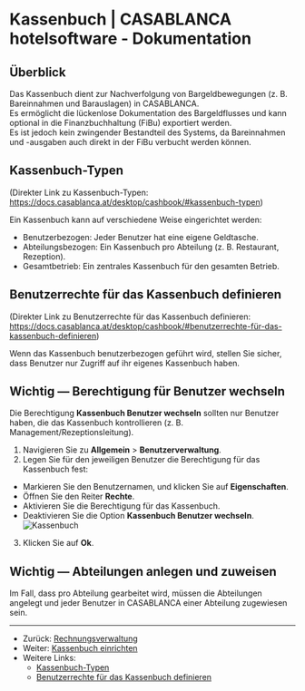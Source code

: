 # Kassenbuch | CASABLANCA hotelsoftware - Dokumentation

## Überblick
Das Kassenbuch dient zur Nachverfolgung von Bargeldbewegungen (z. B. Bareinnahmen und Barauslagen) in CASABLANCA.  
Es ermöglicht die lückenlose Dokumentation des Bargeldflusses und kann optional in die Finanzbuchhaltung (FiBu) exportiert werden.  
Es ist jedoch kein zwingender Bestandteil des Systems, da Bareinnahmen und -ausgaben auch direkt in der FiBu verbucht werden können.

## Kassenbuch-Typen
(Direkter Link zu Kassenbuch-Typen: https://docs.casablanca.at/desktop/cashbook/#kassenbuch-typen)

Ein Kassenbuch kann auf verschiedene Weise eingerichtet werden:

* Benutzerbezogen: Jeder Benutzer hat eine eigene Geldtasche.
* Abteilungsbezogen: Ein Kassenbuch pro Abteilung (z. B. Restaurant, Rezeption).
* Gesamtbetrieb: Ein zentrales Kassenbuch für den gesamten Betrieb.

## Benutzerrechte für das Kassenbuch definieren
(Direkter Link zu Benutzerrechte für das Kassenbuch definieren: https://docs.casablanca.at/desktop/cashbook/#benutzerrechte-für-das-kassenbuch-definieren)

Wenn das Kassenbuch benutzerbezogen geführt wird, stellen Sie sicher, dass Benutzer nur Zugriff auf ihr eigenes Kassenbuch haben.

## Wichtig — Berechtigung für Benutzer wechseln
Die Berechtigung **Kassenbuch Benutzer wechseln** sollten nur Benutzer haben, die das Kassenbuch kontrollieren (z. B. Management/Rezeptionsleitung).

1. Navigieren Sie zu **Allgemein** > **Benutzerverwaltung**.
2. Legen Sie für den jeweiligen Benutzer die Berechtigung für das Kassenbuch fest:
* Markieren Sie den Benutzernamen, und klicken Sie auf **Eigenschaften**.
* Öffnen Sie den Reiter **Rechte**.
* Aktivieren Sie die Berechtigung für das Kassenbuch.
* Deaktivieren Sie die Option **Kassenbuch Benutzer wechseln**.  
  ![Kassenbuch](https://docs.casablanca.at/assets/images/benutzer_wechseln-3317f498a1b97823bb8fefc442720d05.png "Kassenbuch Benutzer")
3. Klicken Sie auf **Ok**.

## Wichtig — Abteilungen anlegen und zuweisen
Im Fall, dass pro Abteilung gearbeitet wird, müssen die Abteilungen angelegt und jeder Benutzer in CASABLANCA einer Abteilung zugewiesen sein.

---

* Zurück: [Rechnungsverwaltung](https://docs.casablanca.at/desktop/accounting/invoice_management/)
* Weiter: [Kassenbuch einrichten](https://docs.casablanca.at/desktop/cashbook/cashbook_create)
* Weitere Links:
  * [Kassenbuch-Typen](https://docs.casablanca.at/desktop/cashbook/#kassenbuch-typen)
  * [Benutzerrechte für das Kassenbuch definieren](https://docs.casablanca.at/desktop/cashbook/#benutzerrechte-für-das-kassenbuch-definieren)